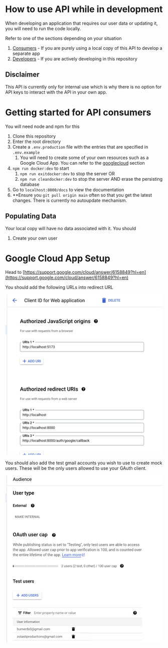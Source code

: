 # How to use API while in development
When developing an application that requires our user data or updating it, you will need to run the code locally.

Refer to one of the sections depending on your situation
1) [Consumers](#getting-started-for-api-consumers) - If you are purely using a local copy of this API to develop a separate app
2) [Developers](#) - If you are actively developing in this repository

## Disclaimer
This API is currently only for internal use which is why there is no option for API keys to interact with the API in your own app. 

# Getting started for API consumers
You will need node and npm for this

1) Clone this repository
2) Enter the root directory
3) Create a `.env.production` file with the entries that are specified in `.env.example`
   1) You will need to create some of your own resources such as a Google Cloud App. You can refer to the [googlecloud](#google-cloud-app-setup) section
4) `npm run docker:dev` to start
   1) `npm run exitdocker:dev` to stop the server OR
   2) `npm run cleandocker:dev` to stop the server AND erase the persisting database
5) Go to `localhost:8000/docs` to view the documentation
6) **Ensure you `git pull origin main` often so that you get the latest changes. There is currently no autoupdate mechanism.


## Populating Data
Your local copy will have no data associated with it. You should 
1) Create your own user

# Google Cloud App Setup
Head to [https://support.google.com/cloud/answer/6158849?hl=en](https://support.google.com/cloud/answer/6158849?hl=en)

You should add the following URLs into redirect URL

![gauth](./images/gettingstarted_gauth.png)

You should also add the test gmail accounts you wish to use to create mock users. These will be the only users allowed to use your GAuth client.

![gauth2](./images/gettingstarted_gauth2.png)